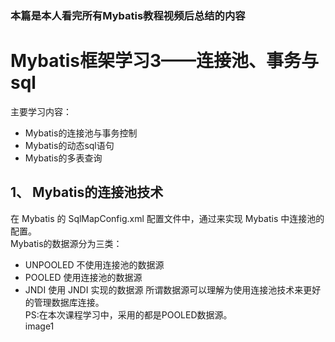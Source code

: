 ### 本篇是本人看完所有Mybatis教程视频后总结的内容
# Mybatis框架学习3——连接池、事务与sql
主要学习内容：  
- Mybatis的连接池与事务控制
- Mybatis的动态sql语句
- Mybatis的多表查询

## 1、	Mybatis的连接池技术
在 Mybatis 的 SqlMapConfig.xml 配置文件中，通过<dataSource type=”pooled”>来实现 Mybatis 中连接池的配置。  
Mybatis的数据源分为三类：  
- UNPOOLED 不使用连接池的数据源 
- POOLED 使用连接池的数据源 
- JNDI 使用 JNDI 实现的数据源
所谓数据源可以理解为使用连接池技术来更好的管理数据库连接。  
PS:在本次课程学习中，采用的都是POOLED数据源。  
image1
